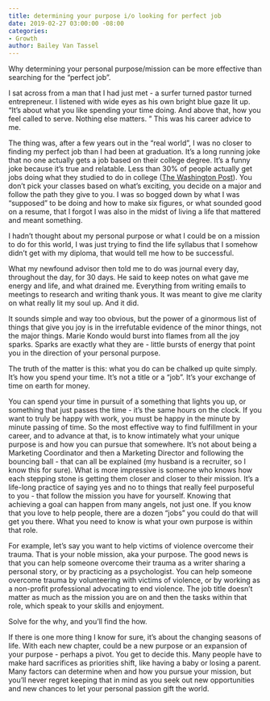 ```yaml
---
title: determining your purpose i/o looking for perfect job
date: 2019-02-27 03:00:00 -08:00
categories:
- Growth
author: Bailey Van Tassel
---
```


Why determining your personal purpose/mission can be more effective than searching for the “perfect job”. 

I sat across from a man that I had just met - a surfer turned pastor turned entrepreneur. I listened with wide eyes as his own bright blue gaze lit up. “It’s about what you like spending your time doing. And above that, how you feel called to serve. Nothing else matters. ” This was his career advice to me. 

The thing was, after a few years out in the “real world”, I was no closer to finding my perfect job than I had been at graduation. It’s a long running joke that no one actually gets a job based on their college degree. It’s a funny joke because it’s true and relatable. Less than 30% of people actually get jobs doing what they studied to do in college ([The Washington Post](https://www.washingtonpost.com/news/wonk/wp/2013/05/20/only-27-percent-of-college-grads-have-a-job-related-to-their-major/?noredirect=on&utm_term=.90d0723f97aa)). You don’t pick your classes based on what’s exciting, you decide on a major and follow the path they give to you. I was so bogged down by what I was “supposed” to be doing and how to make six figures, or what sounded good on a resume, that I forgot I was also in the midst of living a life that mattered and meant something. 

I hadn’t thought about my personal purpose or what I could be on a mission to do for this world, I was just trying to find the life syllabus that I somehow didn’t get with my diploma, that would tell me how to be successful.

What my newfound advisor then told me to do was journal every day, throughout the day, for 30 days. He said to keep notes on what gave me energy and life, and what drained me. Everything from writing emails to meetings to research and writing thank yous. It was meant to give me clarity on what really lit my soul up. And it did. 

It sounds simple and way too obvious, but the power of a ginormous list of things that give you joy is in the irrefutable evidence of the minor things, not the major things. Marie Kondo would burst into flames from all the joy sparks. Sparks are exactly what they are - little bursts of energy that point you in the direction of your personal purpose. 

The truth of the matter is this: what you do can be chalked up quite simply. It’s how you spend your time. It’s not a title or a “job”. It’s your exchange of time on earth for money. 

You can spend your time in pursuit of a something that lights you up, or something that just passes the time - it’s the same hours on the clock. If you want to truly be happy with work, you must be happy in the minute by minute passing of time. So the most effective way to find fulfillment in your career, and to advance at that, is to know intimately what your unique purpose is and how you can pursue that somewhere. It’s not about being a Marketing Coordinator and then a Marketing Director and following the bouncing ball - that can all be explained (my husband is a recruiter, so I know this for sure). What is more impressive is someone who knows how each stepping stone is getting them closer and closer to their mission. 
It’s a life-long practice of saying yes and no to things that really feel purposeful to you - that follow the mission you have for yourself. Knowing that achieving a goal can happen from many angels, not just one. If you know that you love to help people, there are a dozen “jobs” you could do that will get you there. What you need to know is what your own purpose is within that role. 

For example, let’s say you want to help victims of violence overcome their trauma. That is your noble mission, aka your purpose. The good news is that you can help someone overcome their trauma as a writer sharing a personal story, or by practicing as a psychologist. You can help someone overcome trauma by volunteering with victims of violence, or by working as a non-profit professional advocating to end violence. The job title doesn’t matter as much as the mission you are on and then the tasks within that role, which speak to your skills and enjoyment. 

Solve for the why, and you’ll find the how. 

If there is one more thing I know for sure, it’s about the changing seasons of life. With each new chapter, could be a new purpose or an expansion of your purpose - perhaps a pivot. You get to decide this. Many people have to make hard sacrifices as priorities shift, like having a baby or losing a parent. Many factors can determine when and how you pursue your mission, but you’ll never regret keeping that in mind as you seek out new opportunities and new chances to let your personal passion gift the world. 

